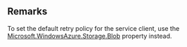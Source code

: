 ## Remarks  
 To set the default retry policy for the service client, use the [Microsoft.WindowsAzure.Storage.Blob](assetId:///N:Microsoft.WindowsAzure.Storage.Blob?qualifyHint=False&autoUpgrade=True) property instead.